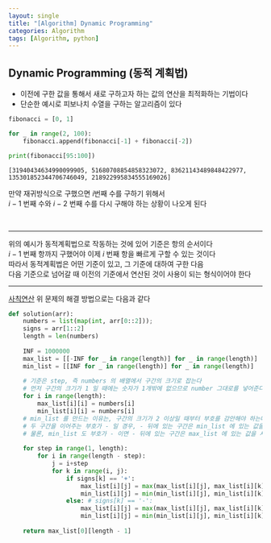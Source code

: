 ```yaml
---
layout: single
title: "[Algorithm] Dynamic Programming"
categories: Algorithm
tags: [Algorithm, python]
---
```



## Dynamic Programming (동적 계획법)
- 이전에 구한 값을 통해서 새로 구하고자 하는 값의 연산을 최적화하는 기법이다
- 단순한 예시로 피보나치 수열을 구하는 알고리즘이 있다


```python
fibonacci = [0, 1]

for _ in range(2, 100):
    fibonacci.append(fibonacci[-1] + fibonacci[-2])

print(fibonacci[95:100])
```

    [31940434634990099905, 51680708854858323072, 83621143489848422977, 135301852344706746049, 218922995834555169026]
    

만약 재귀방식으로 구했으면 $i$번째 수를 구하기 위해서 <br>
$i-1$ 번째 수와 $i-2$ 번째 수를 다시 구해야 하는 상황이 나오게 된다 <br>

<br>
<hr>

위의 예시가 동적계획법으로 작동하는 것에 있어 기준은 항의 순서이다 <br>
$i-1$ 번째 항까지 구했어야 이제 $i$ 번째 항을 빠르게 구할 수 있는 것이다 <br>
따라서 동적계획법은 어떤 기준이 있고, 그 기준에 대하여 구한 다음 <br>
다음 기준으로 넘어갈 때 이전의 기준에서 연산된 것이 사용이 되는 형식이어야 한다 <br>

<hr>

[사칙연산](https://school.programmers.co.kr/learn/courses/30/lessons/1843)
위 문제의 해결 방법으로는 다음과 같다


```python
def solution(arr):
    numbers = list(map(int, arr[0::2])); 
    signs = arr[1::2]
    length = len(numbers)
    
    INF = 1000000
    max_list = [[-INF for _ in range(length)] for _ in range(length)]
    min_list = [[INF for _ in range(length)] for _ in range(length)]
    
    # 기준은 step, 즉 numbers 의 배열에서 구간의 크기로 잡는다
    # 먼저 구간의 크기가 1 일 때에는 숫자가 1개밖에 없으므로 number 그대로를 넣어준다
    for i in range(length):
        max_list[i][i] = numbers[i]
        min_list[i][i] = numbers[i]
    # min_list 를 만드는 이유는, 구간의 크기가 2 이상일 때부터 부호를 감안해야 하는데
    # 두 구간을 이어주는 부호가 - 일 경우, - 뒤에 있는 구간은 min_list 에 있는 값을 사용해야 최대가 된다
    # 물론, min_list 도 부호가 - 이면 - 뒤에 있는 구간은 max_list 에 있는 값을 사용해야 최소가 된다
    
    for step in range(1, length):
        for i in range(length - step):
            j = i+step
            for k in range(i, j):
                if signs[k] == '+':
                    max_list[i][j] = max(max_list[i][j], max_list[i][k] + max_list[k+1][j])
                    min_list[i][j] = min(min_list[i][j], min_list[i][k] + min_list[k+1][j])
                else: # signs[k] == '-':
                    max_list[i][j] = max(max_list[i][j], max_list[i][k] - min_list[k+1][j])
                    min_list[i][j] = min(min_list[i][j], min_list[i][k] - max_list[k+1][j])
    
    return max_list[0][length - 1]
```
